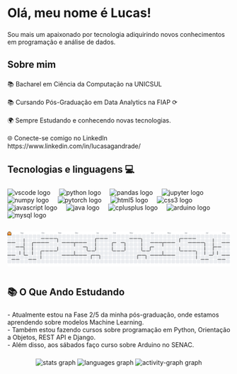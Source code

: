 <h1 align="left">Olá, meu nome é Lucas!</h1>

###

<p align="left">Sou mais um apaixonado por tecnologia adiquirindo novos conhecimentos em programação e análise de dados.</p>

###

<h2 align="left">Sobre mim</h2>

###

<p align="left">📚 Bacharel em Ciência da Computação na UNICSUL<br><br>📚 Cursando Pós-Graduação em Data Analytics na FIAP ⟳<br><br>🌍 Sempre Estudando e conhecendo novas tecnologias.<br><br>🌐 Conecte-se comigo no LinkedIn https://www.linkedin.com/in/lucasagandrade/</p>

###

<h2 align="left">Tecnologias e linguagens 💻</h2>

###

<div align="left">
  <img src="https://cdn.jsdelivr.net/gh/devicons/devicon/icons/vscode/vscode-original.svg" height="40" alt="vscode logo"  />
  <img width="12" />
  <img src="https://cdn.jsdelivr.net/gh/devicons/devicon/icons/python/python-original.svg" height="40" alt="python logo"  />
  <img width="12" />
  <img src="https://cdn.jsdelivr.net/gh/devicons/devicon/icons/pandas/pandas-original.svg" height="40" alt="pandas logo"  />
  <img width="12" />
  <img src="https://cdn.jsdelivr.net/gh/devicons/devicon/icons/jupyter/jupyter-original.svg" height="40" alt="jupyter logo"  />
  <img width="12" />
  <img src="https://cdn.jsdelivr.net/gh/devicons/devicon/icons/numpy/numpy-original.svg" height="40" alt="numpy logo"  />
  <img width="12" />
  <img src="https://cdn.jsdelivr.net/gh/devicons/devicon/icons/pytorch/pytorch-original.svg" height="40" alt="pytorch logo"  />
  <img width="12" />
  <img src="https://cdn.jsdelivr.net/gh/devicons/devicon/icons/html5/html5-original.svg" height="40" alt="html5 logo"  />
  <img width="12" />
  <img src="https://cdn.jsdelivr.net/gh/devicons/devicon/icons/css3/css3-original.svg" height="40" alt="css3 logo"  />
  <img width="12" />
  <img src="https://cdn.jsdelivr.net/gh/devicons/devicon/icons/javascript/javascript-original.svg" height="40" alt="javascript logo"  />
  <img width="12" />
  <img src="https://cdn.jsdelivr.net/gh/devicons/devicon/icons/java/java-original.svg" height="40" alt="java logo"  />
  <img width="12" />
  <img src="https://cdn.jsdelivr.net/gh/devicons/devicon/icons/cplusplus/cplusplus-original.svg" height="40" alt="cplusplus logo"  />
  <img width="12" />
  <img src="https://cdn.jsdelivr.net/gh/devicons/devicon/icons/arduino/arduino-original.svg" height="40" alt="arduino logo"  />
  <img width="12" />
  <img src="https://cdn.jsdelivr.net/gh/devicons/devicon/icons/mysql/mysql-original.svg" height="40" alt="mysql logo"  />
</div>

###

<h2 align="left"></h2>

###

<picture>
  <source media="(prefers-color-scheme: dark)" srcset="https://raw.githubusercontent.com/lucasgandradee/lucasgandradee/output/pacman-contribution-graph-dark.svg">
  <source media="(prefers-color-scheme: light)" srcset="https://raw.githubusercontent.com/lucasgandradee/lucasgandradee/output/pacman-contribution-graph.svg">
  <img alt="pacman contribution graph" src="https://raw.githubusercontent.com/lucasgandradee/lucasgandradee/output/pacman-contribution-graph.svg">
</picture>

###

<h1 align="left"></h1>

###

<h2 align="left">📚 O Que Ando Estudando</h2>

###

<p align="left">- Atualmente estou na Fase 2/5 da minha pós-graduação, onde estamos aprendendo sobre modelos Machine Learning. <br>- Também estou fazendo cursos sobre programação em Python, Orientação a Objetos, REST API e Django.<br>- Além disso, aos sábados faço curso sobre Arduino no SENAC.</p>

###

<div align="center">
  <img src="https://github-readme-stats.vercel.app/api?username=lucasgandradee&hide_title=false&hide_rank=true&show_icons=true&include_all_commits=true&count_private=true&disable_animations=false&theme=tokyonight&locale=pt-br&hide_border=true&order=1" height="0" alt="stats graph"  />
  <img src="https://github-readme-stats.vercel.app/api/top-langs?username=lucasgandradee&locale=pt-br&hide_title=false&layout=compact&card_width=320&langs_count=5&theme=tokyonight&hide_border=true&order=2" height="150" alt="languages graph"  />
  <img src="https://github-readme-activity-graph.vercel.app/graph?username=lucasgandradee&radius=0&theme=tokyo-night&area=true&order=5&hide_border=true&hide_title=false&custom_title=Gr%C3%A1fico%20de%20contribui%C3%A7%C3%A3o" height="0" alt="activity-graph graph"  />
</div>

###
